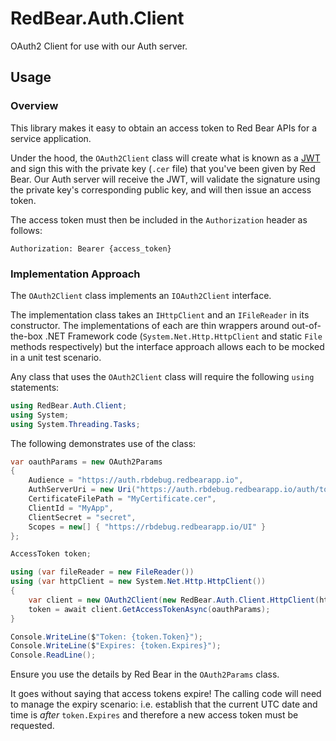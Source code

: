 # RedBear.Auth.Client
OAuth2 Client for use with our Auth server.

## Usage

### Overview

This library makes it easy to obtain an access token to Red Bear APIs for a service application.

Under the hood, the `OAuth2Client` class will create what is known as a [JWT](https://jwt.io/) and sign this with the private key (`.cer` file) that you've been given by Red Bear. Our Auth server will receive the JWT, will validate the signature using the private key's corresponding public key, and will then issue an access token.

The access token must then be included in the `Authorization` header as follows:

```http
Authorization: Bearer {access_token}
```

### Implementation Approach

The `OAuth2Client` class implements an `IOAuth2Client` interface. 

The implementation class takes an `IHttpClient` and an `IFileReader` in its constructor. The implementations of each are thin wrappers around out-of-the-box .NET Framework code (`System.Net.Http.HttpClient` and static `File` methods respectively) but the interface approach allows each to be mocked in a unit test scenario.

Any class that uses the `OAuth2Client` class will require the following `using` statements:

```csharp
using RedBear.Auth.Client;
using System;
using System.Threading.Tasks;
```

The following demonstrates use of the class:

```csharp
var oauthParams = new OAuth2Params
{
	Audience = "https://auth.rbdebug.redbearapp.io",
	AuthServerUri = new Uri("https://auth.rbdebug.redbearapp.io/auth/token"),
	CertificateFilePath = "MyCertificate.cer",
	ClientId = "MyApp",
	ClientSecret = "secret",
	Scopes = new[] { "https://rbdebug.redbearapp.io/UI" }
};

AccessToken token;

using (var fileReader = new FileReader())
using (var httpClient = new System.Net.Http.HttpClient())
{
	var client = new OAuth2Client(new RedBear.Auth.Client.HttpClient(httpClient), fileReader);
	token = await client.GetAccessTokenAsync(oauthParams);
}

Console.WriteLine($"Token: {token.Token}");
Console.WriteLine($"Expires: {token.Expires}");
Console.ReadLine();
```

Ensure you use the details by Red Bear in the `OAuth2Params` class.

It goes without saying that access tokens expire! The calling code will need to manage the expiry scenario: i.e. establish that the current UTC date and time is *after* `token.Expires` and therefore a new access token must be requested.